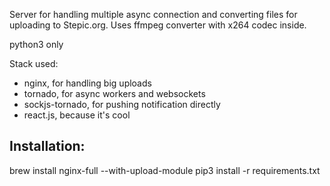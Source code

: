 

Server for handling multiple async connection and converting files for uploading to Stepic.org.
Uses ffmpeg converter with x264 codec inside.

python3 only

Stack used:<br>
<ul>
<li>nginx, for handling big uploads</li>
<li>tornado, for async workers and websockets</li>
<li>sockjs-tornado, for pushing notification directly</li>
<li>react.js, because it's cool</li>
</ul>

<h2>Installation:</h2>
    brew install nginx-full --with-upload-module
    pip3 install -r requirements.txt


